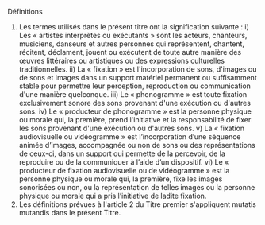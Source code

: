 Définitions
1) Les termes utilisés dans le présent titre ont la signification suivante :
i) Les « artistes interprètes ou exécutants » sont les acteurs,
chanteurs, musiciens, danseurs et autres personnes qui
représentent, chantent, récitent, déclament, jouent ou exécutent
de toute autre manière des œuvres littéraires ou artistiques ou des
expressions culturelles traditionnelles.
ii) La « fixation » est l'incorporation de sons, d'images ou de sons et
images dans un support matériel permanent ou suffisamment
stable pour permettre leur perception, reproduction ou
communication d'une manière quelconque.
iii) Le « phonogramme » est toute fixation exclusivement sonore des
sons provenant d'une exécution ou d'autres sons.
iv) Le « producteur de phonogramme » est la personne physique ou
morale qui, la première, prend l'initiative et la responsabilité de
fixer les sons provenant d'une exécution ou d'autres sons.
v) La « fixation audiovisuelle ou vidéogramme » est l’incorporation
d’une séquence animée d’images, accompagnée ou non de sons
ou des représentations de ceux-ci, dans un support qui permette
de la percevoir, de la reproduire ou de la communiquer à l’aide
d’un dispositif.
vi) Le « producteur de fixation audiovisuelle ou de vidéogramme » est
la personne physique ou morale qui, la première, fixe les images
sonorisées ou non, ou la représentation de telles images ou la
personne physique ou morale qui a pris l’initiative de ladite
fixation.
2) Les définitions prévues à l'article 2 du Titre premier s'appliquent mutatis mutandis
dans le présent Titre.